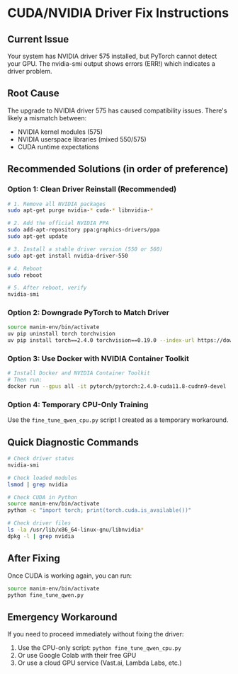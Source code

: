 # CUDA/NVIDIA Driver Fix Instructions

## Current Issue
Your system has NVIDIA driver 575 installed, but PyTorch cannot detect your GPU. The nvidia-smi output shows errors (ERR!) which indicates a driver problem.

## Root Cause
The upgrade to NVIDIA driver 575 has caused compatibility issues. There's likely a mismatch between:
- NVIDIA kernel modules (575)
- NVIDIA userspace libraries (mixed 550/575)
- CUDA runtime expectations

## Recommended Solutions (in order of preference)

### Option 1: Clean Driver Reinstall (Recommended)
```bash
# 1. Remove all NVIDIA packages
sudo apt-get purge nvidia-* cuda-* libnvidia-*

# 2. Add the official NVIDIA PPA
sudo add-apt-repository ppa:graphics-drivers/ppa
sudo apt-get update

# 3. Install a stable driver version (550 or 560)
sudo apt-get install nvidia-driver-550

# 4. Reboot
sudo reboot

# 5. After reboot, verify
nvidia-smi
```

### Option 2: Downgrade PyTorch to Match Driver
```bash
source manim-env/bin/activate
uv pip uninstall torch torchvision
uv pip install torch==2.4.0 torchvision==0.19.0 --index-url https://download.pytorch.org/whl/cu118
```

### Option 3: Use Docker with NVIDIA Container Toolkit
```bash
# Install Docker and NVIDIA Container Toolkit
# Then run:
docker run --gpus all -it pytorch/pytorch:2.4.0-cuda11.8-cudnn9-devel
```

### Option 4: Temporary CPU-Only Training
Use the `fine_tune_qwen_cpu.py` script I created as a temporary workaround.

## Quick Diagnostic Commands
```bash
# Check driver status
nvidia-smi

# Check loaded modules
lsmod | grep nvidia

# Check CUDA in Python
source manim-env/bin/activate
python -c "import torch; print(torch.cuda.is_available())"

# Check driver files
ls -la /usr/lib/x86_64-linux-gnu/libnvidia*
dpkg -l | grep nvidia
```

## After Fixing
Once CUDA is working again, you can run:
```bash
source manim-env/bin/activate
python fine_tune_qwen.py
```

## Emergency Workaround
If you need to proceed immediately without fixing the driver:
1. Use the CPU-only script: `python fine_tune_qwen_cpu.py`
2. Or use Google Colab with their free GPU
3. Or use a cloud GPU service (Vast.ai, Lambda Labs, etc.)